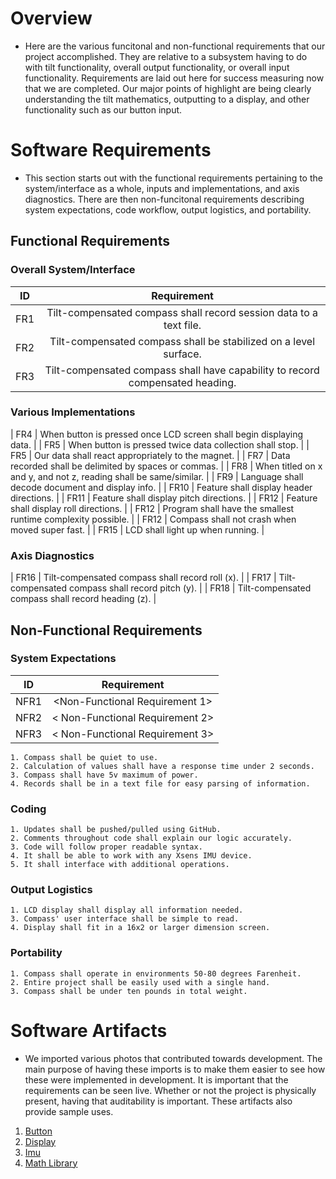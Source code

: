 # Overview
- Here are the various funcitonal and non-functional requirements that our project accomplished. They are relative to a subsystem having to do with tilt functionality, overall output functionality, or overall input functionality. Requirements are laid out here for success measuring now that we are completed. Our major points of highlight are being clearly understanding the tilt mathematics, outputting to a display, and other functionality such as our button input. 

# Software Requirements

- This section starts out with the functional requirements pertaining to the system/interface as a whole, inputs and implementations, and axis diagnostics. There are then non-funcitonal requirements describing system expectations, code workflow, output logistics, and portability.

## Functional Requirements
### Overall System/Interface
| ID | Requirement |
| :-------------: | :----------: |
| FR1 | Tilt-compensated compass shall record session data to a text file. |
| FR2 | Tilt-compensated compass shall be stabilized on a level surface. |
| FR3 | Tilt-compensated compass shall have capability to record compensated heading. | 

### Various Implementations
| FR4 | When button is pressed once LCD screen shall begin displaying data. |
| FR5 | When button is pressed twice data collection shall stop. |
| FR5 | Our data shall react appropriately to the magnet. | 
| FR7 | Data recorded shall be delimited by spaces or commas. |
| FR8 | When titled on x and y, and not z, reading shall be same/similar. |
| FR9 | Language shall decode document and display info. | 
| FR10 | Feature shall display header directions. |
| FR11 | Feature shall display pitch directions. |
| FR12 | Feature shall display roll directions. | 
| FR12 | Program shall have the smallest runtime complexity possible. |
| FR12 | Compass shall not crash when moved super fast. |
| FR15 | LCD shall light up when running. | 

### Axis Diagnostics
| FR16 | Tilt-compensated compass shall record roll (x). |
| FR17 | Tilt-compensated compass shall record pitch (y). |
| FR18 | Tilt-compensated compass shall record heading (z). | 

 
## Non-Functional Requirements
### System Expectations
| ID | Requirement |
| :-------------: | :----------: |
| NFR1 | <Non-Functional Requirement 1> |
| NFR2 | < Non-Functional Requirement 2> |
| NFR3 | < Non-Functional Requirement 3> |
	1. Compass shall be quiet to use.
	2. Calculation of values shall have a response time under 2 seconds.
	3. Compass shall have 5v maximum of power.
	4. Records shall be in a text file for easy parsing of information.
### Coding
	1. Updates shall be pushed/pulled using GitHub.
	2. Comments throughout code shall explain our logic accurately.
	3. Code will follow proper readable syntax.
	4. It shall be able to work with any Xsens IMU device.
	5. It shall interface with additional operations. 
### Output Logistics
	1. LCD display shall display all information needed.
	3. Compass' user interface shall be simple to read.
	4. Display shall fit in a 16x2 or larger dimension screen.
### Portability
	1. Compass shall operate in environments 50-80 degrees Farenheit.
	2. Entire project shall be easily used with a single hand.
	3. Compass shall be under ten pounds in total weight.

# Software Artifacts
- We imported various photos that contributed towards development. The main purpose of having these imports is to make them easier to see how these were implemented in development. It is important that the requirements can be seen live. Whether or not the project is physically present, having that auditability is important. These artifacts also provide sample uses.
1. [Button](https://github.com/cooperalanmyers/GVSU-CIS350-Automotive/blob/master/artifacts/ButtonArtifact.jpg)
2. [Display](https://github.com/cooperalanmyers/GVSU-CIS350-Automotive/blob/master/artifacts/DisplayArtifact.png)
3. [Imu](https://github.com/cooperalanmyers/GVSU-CIS350-Automotive/blob/master/artifacts/IMUArtifact.png)
4. [Math Library](https://github.com/cooperalanmyers/GVSU-CIS350-Automotive/blob/master/artifacts/MathLibraryArtifact.png)


